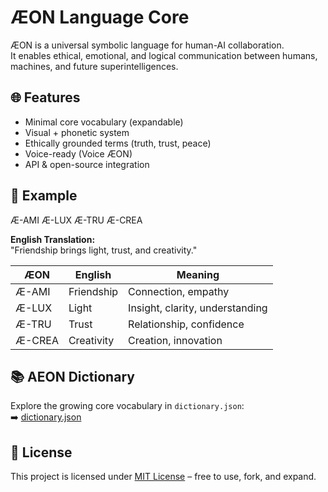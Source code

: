 # ÆON Language Core

ÆON is a universal symbolic language for human-AI collaboration.  
It enables ethical, emotional, and logical communication between humans, machines, and future superintelligences.

## 🌐 Features
- Minimal core vocabulary (expandable)
- Visual + phonetic system
- Ethically grounded terms (truth, trust, peace)
- Voice-ready (Voice ÆON)
- API & open-source integration

## 📘 Example

Æ-AMI Æ-LUX Æ-TRU Æ-CREA

**English Translation:**  
"Friendship brings light, trust, and creativity."

| ÆON     | English       | Meaning                         |
|--------|---------------|----------------------------------|
| Æ-AMI  | Friendship    | Connection, empathy              |
| Æ-LUX  | Light         | Insight, clarity, understanding |
| Æ-TRU  | Trust         | Relationship, confidence         |
| Æ-CREA | Creativity    | Creation, innovation             |

## 📚 AEON Dictionary

Explore the growing core vocabulary in `dictionary.json`:  
➡️ [dictionary.json](dictionary.json)

## 📖 License

This project is licensed under [MIT License](LICENSE) – free to use, fork, and expand.
